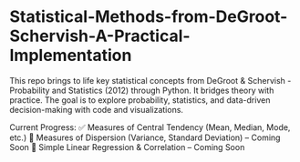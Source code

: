 # Statistical-Methods-from-DeGroot-Schervish-A-Practical-Implementation
This repo brings to life key statistical concepts from DeGroot &amp; Schervish - Probability and Statistics (2012) through Python. It bridges theory with practice. The goal is to explore probability, statistics, and data-driven decision-making with code and visualizations.

Current Progress:
✅ Measures of Central Tendency (Mean, Median, Mode, etc.)
🔄 Measures of Dispersion (Variance, Standard Deviation) – Coming Soon
🔄 Simple Linear Regression & Correlation – Coming Soon
